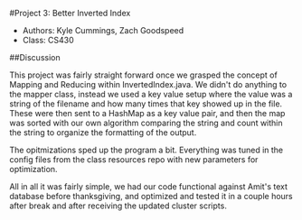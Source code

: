 #Project 3: Better Inverted Index

* Authors: Kyle Cummings, Zach Goodspeed
* Class: CS430

##Discussion

This project was fairly straight forward once we grasped the concept of Mapping
and Reducing within InvertedIndex.java. We didn't do anything to the mapper class,
instead we used a key value setup where the value was a string of the filename and
how many times that key showed up in the file. These were then sent to a HashMap as
a key value pair, and then the map was sorted with our own algorithm comparing the
string and count within the string to organize the formatting of the output.

The opitmizations sped up the program a bit. Everything was tuned in the config files
from the class resources repo with new parameters for optimization.

All in all it was fairly simple, we had our code functional against Amit's text
database before thanksgiving, and optimized and tested it in a couple hours
after break and after receiving the updated cluster scripts.
